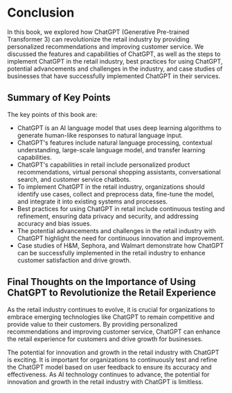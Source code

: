 Conclusion
==========

In this book, we explored how ChatGPT (Generative Pre-trained Transformer 3) can revolutionize the retail industry by providing personalized recommendations and improving customer service. We discussed the features and capabilities of ChatGPT, as well as the steps to implement ChatGPT in the retail industry, best practices for using ChatGPT, potential advancements and challenges in the industry, and case studies of businesses that have successfully implemented ChatGPT in their services.

Summary of Key Points
---------------------

The key points of this book are:

* ChatGPT is an AI language model that uses deep learning algorithms to generate human-like responses to natural language input.
* ChatGPT's features include natural language processing, contextual understanding, large-scale language model, and transfer learning capabilities.
* ChatGPT's capabilities in retail include personalized product recommendations, virtual personal shopping assistants, conversational search, and customer service chatbots.
* To implement ChatGPT in the retail industry, organizations should identify use cases, collect and preprocess data, fine-tune the model, and integrate it into existing systems and processes.
* Best practices for using ChatGPT in retail include continuous testing and refinement, ensuring data privacy and security, and addressing accuracy and bias issues.
* The potential advancements and challenges in the retail industry with ChatGPT highlight the need for continuous innovation and improvement.
* Case studies of H\&M, Sephora, and Walmart demonstrate how ChatGPT can be successfully implemented in the retail industry to enhance customer satisfaction and drive growth.

Final Thoughts on the Importance of Using ChatGPT to Revolutionize the Retail Experience
----------------------------------------------------------------------------------------

As the retail industry continues to evolve, it is crucial for organizations to embrace emerging technologies like ChatGPT to remain competitive and provide value to their customers. By providing personalized recommendations and improving customer service, ChatGPT can enhance the retail experience for customers and drive growth for businesses.

The potential for innovation and growth in the retail industry with ChatGPT is exciting. It is important for organizations to continuously test and refine the ChatGPT model based on user feedback to ensure its accuracy and effectiveness. As AI technology continues to advance, the potential for innovation and growth in the retail industry with ChatGPT is limitless.
